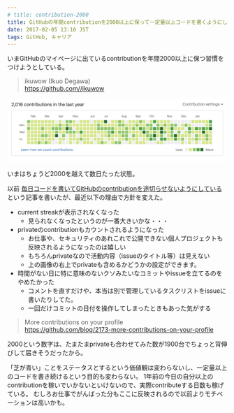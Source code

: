 ```yaml
---
# title: contribution-2000
title: GitHubの年間contributionを2000以上に保って一定量以上コードを書くようにしている
date: 2017-02-05 13:10 JST
tags: GitHub, キャリア
---
```


いまGitHubのマイページに出ているcontributionを年間2000以上に保つ習慣をつけようとしている。

> ikuwow (Ikuo Degawa)  
> https://github.com//ikuwow

![2017/02/05現在](contribution_2000.png)

いまはちょうど2000を越えて数日たった状態。

以前
[毎日コードを書いてGitHubのcontributionを途切らせないようにしている](/entry/everyday-commit/)
という記事を書いたが、最近以下の理由で方針を変えた。

* current streakが表示されなくなった
  * 見られなくなったというのが一番大きいかな・・・
* privateのcontributionもカウントされるようになった
  * お仕事や、セキュリティのあれこれで公開できない個人プロジェクトも反映されるようになったのは嬉しい
  * もちろんprivateなので活動内容（issueのタイトル等）は見えない
  * 上の画像の右上でprivateも含めるかどうかの設定ができます。
* 時間がない日に特に意味のないクソみたいなコミットやissueを立てるのをやめたかった
  * コメントを直すだけや、本当は別で管理しているタスクリストをissueに書いたりしてた。
  * 一回だけコミットの日付を操作してしまったときもあった気がする

> More contributions on your profile  
> https://github.com/blog/2173-more-contributions-on-your-profile

2000という数字は、たまたまprivateも合わせてみた数が1900台でちょっと背伸びして届きそうだったから。

「芝が青い」ことをステータスとするという価値観は変わらないし、一定量以上のコードを書き続けるという目的も変わらない。
1年前の今日の自分以上のcontributionを稼いでいかないといけないので、実際contributeする日数も稼げている。
むしろお仕事でがんばった分もここに反映されるので以前よりモチベーションは高いかも。
